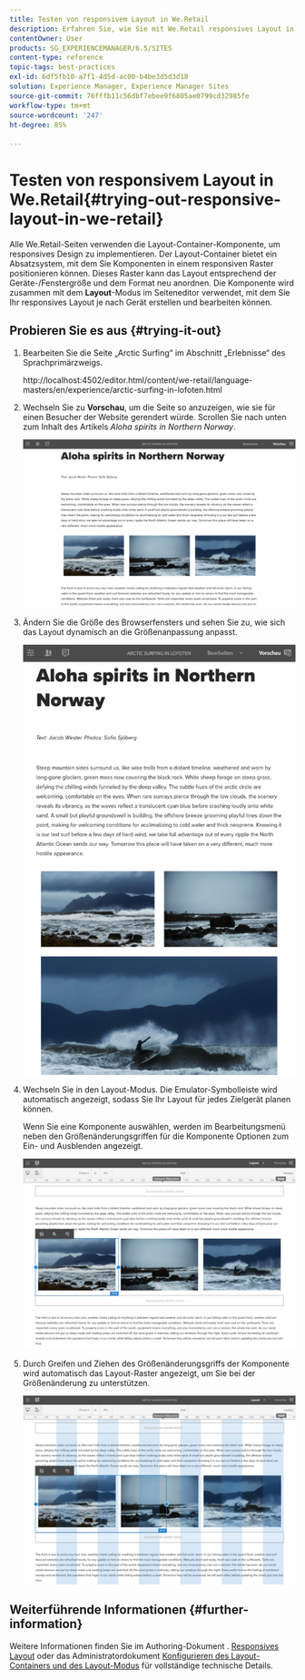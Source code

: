 ```yaml
---
title: Testen von responsivem Layout in We.Retail
description: Erfahren Sie, wie Sie mit We.Retail responsives Layout in Adobe Experience Manager ausprobieren.
contentOwner: User
products: SG_EXPERIENCEMANAGER/6.5/SITES
content-type: reference
topic-tags: best-practices
exl-id: 6df5fb10-a7f1-4d5d-ac00-b4be3d5d3d18
solution: Experience Manager, Experience Manager Sites
source-git-commit: 76fffb11c56dbf7ebee9f6805ae0799cd32985fe
workflow-type: tm+mt
source-wordcount: '247'
ht-degree: 85%

---
```


# Testen von responsivem Layout in We.Retail{#trying-out-responsive-layout-in-we-retail}

Alle We.Retail-Seiten verwenden die Layout-Container-Komponente, um responsives Design zu implementieren. Der Layout-Container bietet ein Absatzsystem, mit dem Sie Komponenten in einem responsiven Raster positionieren können. Dieses Raster kann das Layout entsprechend der Geräte-/Fenstergröße und dem Format neu anordnen. Die Komponente wird zusammen mit dem **Layout**-Modus im Seiteneditor verwendet, mit dem Sie Ihr responsives Layout je nach Gerät erstellen und bearbeiten können.

## Probieren Sie es aus {#trying-it-out}

1. Bearbeiten Sie die Seite „Arctic Surfing“ im Abschnitt „Erlebnisse“ des Sprachprimärzweigs.

   http://localhost:4502/editor.html/content/we-retail/language-masters/en/experience/arctic-surfing-in-lofoten.html

1. Wechseln Sie zu **Vorschau**, um die Seite so anzuzeigen, wie sie für einen Besucher der Website gerendert würde. Scrollen Sie nach unten zum Inhalt des Artikels *Aloha spirits in Northern Norway*.

   ![chlimage_1-178](assets/chlimage_1-178.png)

1. Ändern Sie die Größe des Browserfensters und sehen Sie zu, wie sich das Layout dynamisch an die Größenanpassung anpasst.

   ![chlimage_1-179](assets/chlimage_1-179.png)

1. Wechseln Sie in den Layout-Modus. Die Emulator-Symbolleiste wird automatisch angezeigt, sodass Sie Ihr Layout für jedes Zielgerät planen können.

   Wenn Sie eine Komponente auswählen, werden im Bearbeitungsmenü neben den Größenänderungsgriffen für die Komponente Optionen zum Ein- und Ausblenden angezeigt.

   ![chlimage_1-180](assets/chlimage_1-180.png)

1. Durch Greifen und Ziehen des Größenänderungsgriffs der Komponente wird automatisch das Layout-Raster angezeigt, um Sie bei der Größenänderung zu unterstützen.

   ![chlimage_1-181](assets/chlimage_1-181.png)

## Weiterführende Informationen {#further-information}

Weitere Informationen finden Sie im Authoring-Dokument . [Responsives Layout](/help/sites-authoring/responsive-layout.md) oder das Administratordokument [Konfigurieren des Layout-Containers und des Layout-Modus](/help/sites-administering/configuring-responsive-layout.md) für vollständige technische Details.
